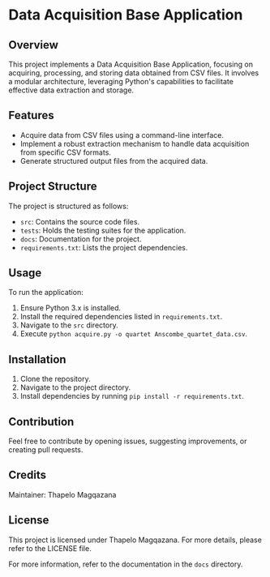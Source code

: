 # Data Acquisition Base Application

## Overview

This project implements a Data Acquisition Base Application, focusing on acquiring, processing, and storing data obtained from CSV files. It involves a modular architecture, leveraging Python's capabilities to facilitate effective data extraction and storage.

## Features

- Acquire data from CSV files using a command-line interface.
- Implement a robust extraction mechanism to handle data acquisition from specific CSV formats.
- Generate structured output files from the acquired data.

## Project Structure

The project is structured as follows:

- `src`: Contains the source code files.
- `tests`: Holds the testing suites for the application.
- `docs`: Documentation for the project.
- `requirements.txt`: Lists the project dependencies.

## Usage

To run the application:

1. Ensure Python 3.x is installed.
2. Install the required dependencies listed in `requirements.txt`.
3. Navigate to the `src` directory.
4. Execute `python acquire.py -o quartet Anscombe_quartet_data.csv`.

## Installation

1. Clone the repository.
2. Navigate to the project directory.
3. Install dependencies by running `pip install -r requirements.txt`.

## Contribution

Feel free to contribute by opening issues, suggesting improvements, or creating pull requests. 

## Credits

Maintainer: Thapelo Magqazana

## License

This project is licensed under Thapelo Magqazana. For more details, please refer to the LICENSE file.

For more information, refer to the documentation in the `docs` directory.
